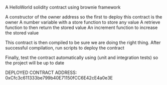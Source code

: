 A HelloWorld solidity contract using brownie framework

A constructor of the owner address so the first to deploy this contract is the owner
A number variable with a store function to store any value
A retrieve function to then return the stored value
An increment function to increase the stored value

This contract is then compiled to be sure we are doing the right thing. After successful compilation, run scripts to deploy the contract

Finally, test the contract automatically using (unit and integration tests) so the project will be up to date


DEPLOYED CONTRACT ADDRESS: 0xCfc3c611333be799b40E71150fCC6E42cE4a0e3E